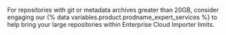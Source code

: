 For repositories with git or metadata archives greater than 20GB, consider engaging our {% data variables.product.prodname_expert_services %} to help bring your large repositories within Enterprise Cloud Importer limits.
